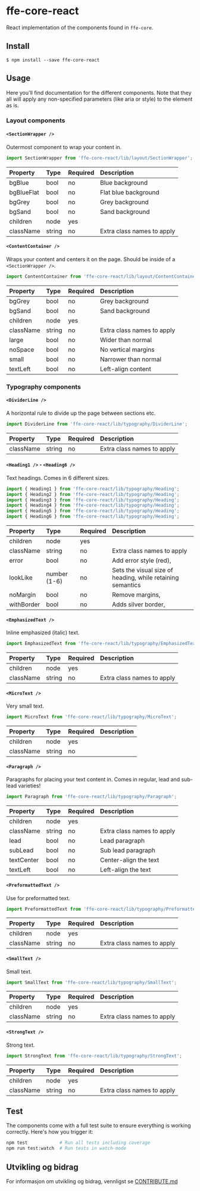 # ffe-core-react

React implementation of the components found in `ffe-core`.

## Install

```
$ npm install --save ffe-core-react
```

## Usage

Here you'll find documentation for the different components. Note that they all will apply any non-specified
parameters (like aria or style) to the element as is.

### Layout components

#### `<SectionWrapper />`

Outermost component to wrap your content in.

```javascript
import SectionWrapper from 'ffe-core-react/lib/layout/SectionWrapper';
```

Property | Type | Required | Description
:--- | :--- | :--- | :---
bgBlue|bool|no|Blue background
bgBlueFlat|bool|no|Flat blue background
bgGrey|bool|no|Grey background
bgSand|bool|no|Sand background
children|node|yes|
className|string|no|Extra class names to apply

#### `<ContentContainer />`

Wraps your content and centers it on the page. Should be inside of a `<SectionWrapper />`.

```javascript
import ContentContainer from 'ffe-core-react/lib/layout/ContentContainer';
```

Property | Type | Required | Description
:--- | :--- | :--- | :---
bgGrey|bool|no|Grey background
bgSand|bool|no|Sand background
children|node|yes|
className|string|no|Extra class names to apply
large|bool|no|Wider than normal
noSpace|bool|no|No vertical margins
small|bool|no|Narrower than normal
textLeft|bool|no|Left-align content

### Typography components

#### `<DividerLine />`

A horizontal rule to divide up the page between sections etc.

```javascript
import DividerLine from 'ffe-core-react/lib/typography/DividerLine';
```

Property | Type | Required | Description
:--- | :--- | :--- | :---
className|string|no|Extra class names to apply

#### `<Heading1 />` - `<Heading6 />`

Text headings. Comes in 6 different sizes.

```javascript
import { Heading1 } from 'ffe-core-react/lib/typography/Heading';
import { Heading2 } from 'ffe-core-react/lib/typography/Heading';
import { Heading3 } from 'ffe-core-react/lib/typography/Heading';
import { Heading4 } from 'ffe-core-react/lib/typography/Heading';
import { Heading5 } from 'ffe-core-react/lib/typography/Heading';
import { Heading6 } from 'ffe-core-react/lib/typography/Heading';
```

Property | Type | Required | Description
:--- | :--- | :--- | :---
children|node|yes|
className|string|no|Extra class names to apply
error|bool|no|Add error style (red),
lookLike|number (1-6)|no|Sets the visual size of heading, while retaining semantics
noMargin|bool|no|Remove margins,
withBorder|bool|no|Adds silver border,

#### `<EmphasizedText />`

Inline emphasized (italic) text.

```javascript
import EmphasizedText from 'ffe-core-react/lib/typography/EmphasizedText';
```

Property | Type | Required | Description
:--- | :--- | :--- | :---
children|node|yes|
className|string|no|Extra class names to apply

#### `<MicroText />`

Very small text.

```javascript
import MicroText from 'ffe-core-react/lib/typography/MicroText';
```

Property | Type | Required | Description
:--- | :--- | :--- | :---
children|node|yes|
className|string|no|

#### `<Paragraph />`

Paragraphs for placing your text content in. Comes in regular, lead and sub-lead varieties!

```javascript
import Paragraph from 'ffe-core-react/lib/typography/Paragraph';
```

Property | Type | Required | Description
:--- | :--- | :--- | :---
children|node|yes|
className|string|no|Extra class names to apply
lead|bool|no|Lead paragraph
subLead|bool|no|Sub lead paragraph
textCenter|bool|no|Center-align the text
textLeft|bool|no|Left-align the text

#### `<PreformattedText />`

Use for preformatted text.

```javascript
import PreformattedText from 'ffe-core-react/lib/typography/PreformattedText';
```

Property | Type | Required | Description
:--- | :--- | :--- | :---
children|node|yes|
className|string|no|Extra class names to apply

#### `<SmallText />`

Small text.

```javascript
import SmallText from 'ffe-core-react/lib/typography/SmallText';
```

Property | Type | Required | Description
:--- | :--- | :--- | :---
children|node|yes|
className|string|no|Extra class names to apply

#### `<StrongText />`

Strong text.

```javascript
import StrongText from 'ffe-core-react/lib/typography/StrongText';
```

Property | Type | Required | Description
:--- | :--- | :--- | :---
children|node|yes|
className|string|no|Extra class names to apply

## Test

The components come with a full test suite to ensure everything is working correctly. Here's how you
trigger it:

```bash
npm test            # Run all tests including coverage
npm run test:watch  # Run tests in watch-mode
```

## Utvikling og bidrag

For informasjon om utvikling og bidrag, vennligst se
[CONTRIBUTE.md](https://stash.intern.sparebank1.no/projects/FFE/repos/ffe-monorepo/browse/CONTRIBUTE.md)